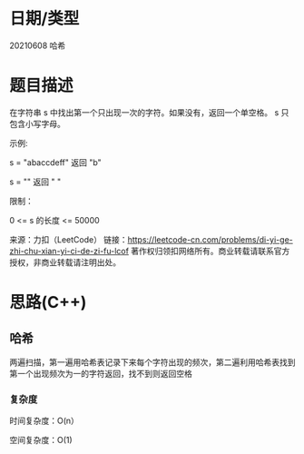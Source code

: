 
<!--
 * @Author: baisichen
 * @Date: 2021-05-10 10:20:04
 * @LastEditTime: 2021-06-08 11:18:07
 * @LastEditors: baisichen
 * @Description: 
-->
# 日期/类型
20210608 哈希

# 题目描述
在字符串 s 中找出第一个只出现一次的字符。如果没有，返回一个单空格。 s 只包含小写字母。

示例:

s = "abaccdeff"
返回 "b"

s = "" 
返回 " "
 

限制：

0 <= s 的长度 <= 50000

来源：力扣（LeetCode）
链接：https://leetcode-cn.com/problems/di-yi-ge-zhi-chu-xian-yi-ci-de-zi-fu-lcof
著作权归领扣网络所有。商业转载请联系官方授权，非商业转载请注明出处。

# 思路(C++)

## 哈希

两遍扫描，第一遍用哈希表记录下来每个字符出现的频次，第二遍利用哈希表找到第一个出现频次为一的字符返回，找不到则返回空格


### 复杂度
时间复杂度：O(n）

空间复杂度：O(1)
